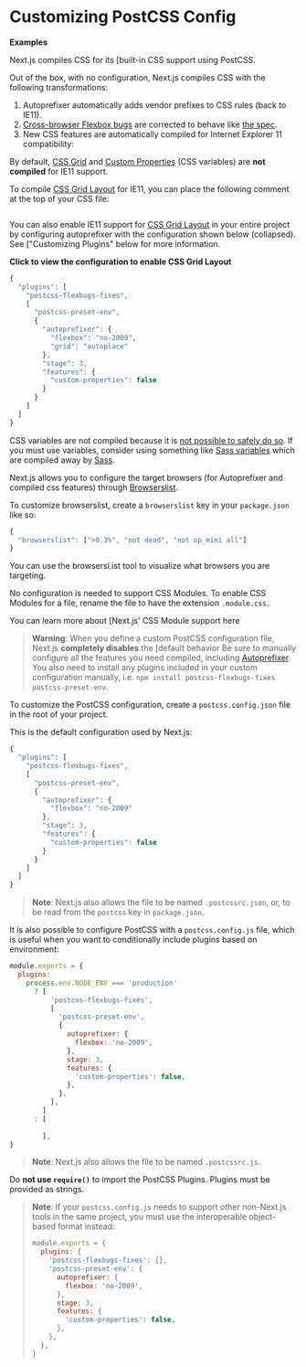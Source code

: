 # Customizing PostCSS Config



**Examples**

Next.js compiles CSS for its [built-in CSS support using PostCSS.


Out of the box, with no configuration, Next.js compiles CSS with the following transformations:


1. Autoprefixer automatically adds vendor prefixes to CSS rules (back to IE11).
2. [Cross-browser Flexbox bugs](https://github.com/philipwalton/flexbugs) are corrected to behave like [the spec](https://www.w3.org/TR/css-flexbox-1/).
3. New CSS features are automatically compiled for Internet Explorer 11 compatibility:


By default, [CSS Grid](https://www.w3.org/TR/css-grid-1/) and [Custom Properties](https://developer.mozilla.org/en-US/docs/Web/CSS/var) (CSS variables) are **not compiled** for IE11 support.


To compile [CSS Grid Layout](https://developer.mozilla.org/en-US/docs/Web/CSS/grid) for IE11, you can place the following comment at the top of your CSS file:



```javascript


```

You can also enable IE11 support for [CSS Grid Layout](https://developer.mozilla.org/en-US/docs/Web/CSS/grid)
in your entire project by configuring autoprefixer with the configuration shown below (collapsed).
See ["Customizing Plugins" below for more information.



**Click to view the configuration to enable CSS Grid Layout**

```javascript
{
  "plugins": [
    "postcss-flexbugs-fixes",
    [
      "postcss-preset-env",
      {
        "autoprefixer": {
          "flexbox": "no-2009",
          "grid": "autoplace"
        },
        "stage": 3,
        "features": {
          "custom-properties": false
        }
      }
    ]
  ]
}

```


CSS variables are not compiled because it is [not possible to safely do so](https://github.com/MadLittleMods/postcss-css-variables#caveats).
If you must use variables, consider using something like [Sass variables](https://sass-lang.com/documentation/variables) which are compiled away by [Sass](https://sass-lang.com/).


Next.js allows you to configure the target browsers (for Autoprefixer and compiled css features) through [Browserslist](https://github.com/browserslist/browserslist).


To customize browserslist, create a `browserslist` key in your `package.json` like so:



```javascript
{
  "browserslist": [">0.3%", "not dead", "not op_mini all"]
}

```

You can use the browsersl.ist tool to visualize what browsers you are targeting.


No configuration is needed to support CSS Modules. To enable CSS Modules for a file, rename the file to have the extension `.module.css`.


You can learn more about [Next.js' CSS Module support here 
> **Warning**: When you define a custom PostCSS configuration file, Next.js **completely disables** the [default behavior Be sure to manually configure all the features you need compiled, including [Autoprefixer](https://github.com/postcss/autoprefixer).
> You also need to install any plugins included in your custom configuration manually, i.e. `npm install postcss-flexbugs-fixes postcss-preset-env`.
> 
> 
> 


To customize the PostCSS configuration, create a `postcss.config.json` file in the root of your project.


This is the default configuration used by Next.js:



```javascript
{
  "plugins": [
    "postcss-flexbugs-fixes",
    [
      "postcss-preset-env",
      {
        "autoprefixer": {
          "flexbox": "no-2009"
        },
        "stage": 3,
        "features": {
          "custom-properties": false
        }
      }
    ]
  ]
}

```


> 
> **Note**: Next.js also allows the file to be named `.postcssrc.json`, or, to be read from the `postcss` key in `package.json`.
> 
> 
> 


It is also possible to configure PostCSS with a `postcss.config.js` file, which is useful when you want to conditionally include plugins based on environment:



```javascript
module.exports = {
  plugins:
    process.env.NODE_ENV === 'production'
      ? [
          'postcss-flexbugs-fixes',
          [
            'postcss-preset-env',
            {
              autoprefixer: {
                flexbox: 'no-2009',
              },
              stage: 3,
              features: {
                'custom-properties': false,
              },
            },
          ],
        ]
      : [
          
        ],
}

```


> 
> **Note**: Next.js also allows the file to be named `.postcssrc.js`.
> 
> 
> 


Do **not use `require()`** to import the PostCSS Plugins. Plugins must be provided as strings.



> 
> **Note**: If your `postcss.config.js` needs to support other non-Next.js tools in the same project, you must use the interoperable object-based format instead:
> 
> 
> 
> ```javascript
> module.exports = {
>   plugins: {
>     'postcss-flexbugs-fixes': {},
>     'postcss-preset-env': {
>       autoprefixer: {
>         flexbox: 'no-2009',
>       },
>       stage: 3,
>       features: {
>         'custom-properties': false,
>       },
>     },
>   },
> }
> 
> ```
> 
> 




